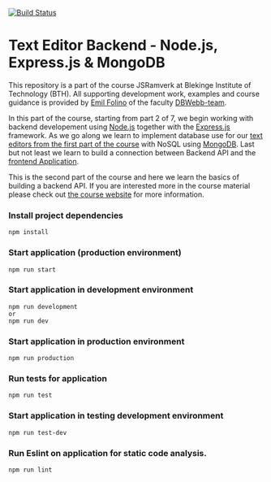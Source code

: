 [![Build Status](https://app.travis-ci.com/DMoest/editor-backend-express.svg?branch=main)](https://app.travis-ci.com/DMoest/editor-backend-express)  



# Text Editor Backend - Node.js, Express.js & MongoDB

This repository is a part of the course JSRamverk at Blekinge Institute of Technology (BTH).
All supporting development work, examples and course guidance is provided by [Emil Folino](https://github.com/emilfolino?utf8=%E2%9C%93&tab=repositories&q=me-&type=&language=) of the faculty [DBWebb-team](https://dbwebb.se/).  

In this part of the course, starting from part 2 of 7, we begin working with backend developement using [Node.js](https://nodejs.org/en/docs/) together with the [Express.js]() framework. 
As we go along we learn to implement database use for our [text editors from the first part of the course](https://github.com/DMoest/editor-frontend-vue) with NoSQL using [MongoDB](https://www.mongodb.com/). 
Last but not least we learn to build a connection between Backend API and the [frontend Application](https://github.com/DMoest/editor-frontend-vue). 

This is the second part of the course and here we learn the basics of building a backend API.
If you are interested more in the course material please check out [the course website](https://jsramverk.se/backend) for more information.



### Install project dependencies
```
npm install
```

### Start application (production environment)
```
npm run start 
```

### Start application in development environment
```
npm run development
or
npm run dev
```

### Start application in production environment
```
npm run production
```

### Run tests for application
```
npm run test
```

### Start application in testing development environment
```
npm run test-dev
```

### Run Eslint on application for static code analysis.
```
npm run lint
```